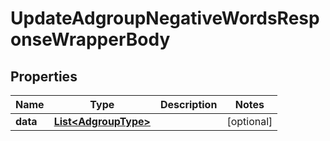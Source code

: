 

# UpdateAdgroupNegativeWordsResponseWrapperBody


## Properties

Name | Type | Description | Notes
------------ | ------------- | ------------- | -------------
**data** | [**List&lt;AdgroupType&gt;**](AdgroupType.md) |  |  [optional]



